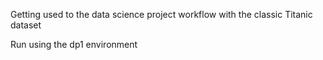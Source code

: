 Getting used to the data science project workflow with
the classic Titanic dataset

Run using the dp1 environment
